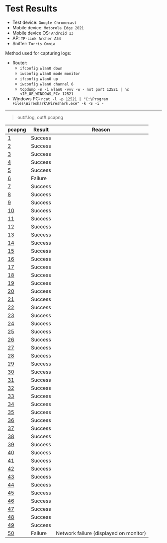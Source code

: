 # Test Results

- Test device: `Google Chromecast`
- Mobile device: `Motorola Edge 2021`
- Mobile device OS: `Android 13`
- AP: `TP-Link Archer A54`
- Sniffer: `Turris Omnia`

Method used for capturing logs:
- Router:
  - `ifconfig wlan0 down`
  - `iwconfig wlan0 mode monitor`
  - `ifconfig wlan0 up`
  - `iwconfig wlan0 channel 6`
  - `tcpdump -n -i wlan0 -vvv -w - not port 12521 | nc <IP_OF_WINDOWS_PC> 12521`
- Windows PC: `ncat -l -p 12521 | "C:\Program Files\Wireshark\Wireshark.exe" -k -S -i -`

----

> out#.log, out#.pcapng

| pcapng                     | Result  | Reason                            |
| -------------------------- | ------- | --------------------------------- |
| [1](./google_out1.pcapng)  | Success |                                   |
| [2](./google_out2.pcapng)  | Success |                                   |
| [3](./google_out3.pcapng)  | Success |                                   |
| [4](./google_out4.pcapng)  | Success |                                   |
| [5](./google_out5.pcapng)  | Success |                                   |
| [6](./google_out6.pcapng)  | Failure |                                   |
| [7](./google_out7.pcapng)  | Success |                                   |
| [8](./google_out8.pcapng)  | Success |                                   |
| [9](./google_out9.pcapng)  | Success |                                   |
| [10](./google_out10.pcapng) | Success |                                   |
| [11](./google_out11.pcapng) | Success |                                   |
| [12](./google_out12.pcapng) | Success |                                   |
| [13](./google_out13.pcapng) | Success |                                   |
| [14](./google_out14.pcapng) | Success |                                   |
| [15](./google_out15.pcapng) | Success |                                   |
| [16](./google_out16.pcapng) | Success |                                   |
| [17](./google_out17.pcapng) | Success |                                   |
| [18](./google_out18.pcapng) | Success |                                   |
| [19](./google_out19.pcapng) | Success |                                   |
| [20](./google_out20.pcapng) | Success |                                   |
| [21](./google_out21.pcapng) | Success |                                   |
| [22](./google_out22.pcapng) | Success |                                   |
| [23](./google_out23.pcapng) | Success |                                   |
| [24](./google_out24.pcapng) | Success |                                   |
| [25](./google_out25.pcapng) | Success |                                   |
| [26](./google_out26.pcapng) | Success |                                   |
| [27](./google_out27.pcapng) | Success |                                   |
| [28](./google_out28.pcapng) | Success |                                   |
| [29](./google_out29.pcapng) | Success |                                   |
| [30](./google_out30.pcapng) | Success |                                   |
| [31](./google_out31.pcapng) | Success |                                   |
| [32](./google_out32.pcapng) | Success |                                   |
| [33](./google_out33.pcapng) | Success |                                   |
| [34](./google_out34.pcapng) | Success |                                   |
| [35](./google_out35.pcapng) | Success |                                   |
| [36](./google_out36.pcapng) | Success |                                   |
| [37](./google_out37.pcapng) | Success |                                   |
| [38](./google_out38.pcapng) | Success |                                   |
| [39](./google_out39.pcapng) | Success |                                   |
| [40](./google_out40.pcapng) | Success |                                   |
| [41](./google_out41.pcapng) | Success |                                   |
| [42](./google_out42.pcapng) | Success |                                   |
| [43](./google_out43.pcapng) | Success |                                   |
| [44](./google_out44.pcapng) | Success |                                   |
| [45](./google_out45.pcapng) | Success |                                   |
| [46](./google_out46.pcapng) | Success |                                   |
| [47](./google_out47.pcapng) | Success |                                   |
| [48](./google_out48.pcapng) | Success |                                   |
| [49](./google_out49.pcapng) | Success |                                   |
| [50](./google_out50.pcapng) | Failure | Network failure (displayed on monitor) |

